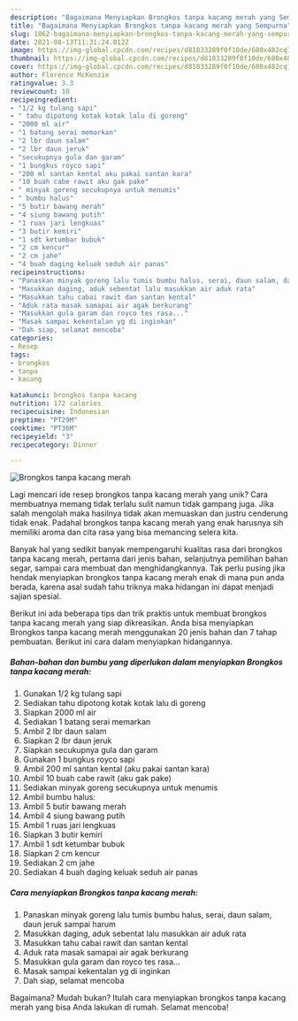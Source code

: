 ```yaml
---
description: "Bagaimana Menyiapkan Brongkos tanpa kacang merah yang Sempurna"
title: "Bagaimana Menyiapkan Brongkos tanpa kacang merah yang Sempurna"
slug: 1862-bagaimana-menyiapkan-brongkos-tanpa-kacang-merah-yang-sempurna
date: 2021-08-13T11:31:24.012Z
image: https://img-global.cpcdn.com/recipes/d81833289f0f10de/680x482cq70/brongkos-tanpa-kacang-merah-foto-resep-utama.jpg
thumbnail: https://img-global.cpcdn.com/recipes/d81833289f0f10de/680x482cq70/brongkos-tanpa-kacang-merah-foto-resep-utama.jpg
cover: https://img-global.cpcdn.com/recipes/d81833289f0f10de/680x482cq70/brongkos-tanpa-kacang-merah-foto-resep-utama.jpg
author: Florence McKenzie
ratingvalue: 3.3
reviewcount: 10
recipeingredient:
- "1/2 kg tulang sapi"
- " tahu dipotong kotak kotak lalu di goreng"
- "2000 ml air"
- "1 batang serai memarkan"
- "2 lbr daun salam"
- "2 lbr daun jeruk"
- "secukupnya gula dan garam"
- "1 bungkus royco sapi"
- "200 ml santan kental aku pakai santan kara"
- "10 buah cabe rawit aku gak pake"
- " minyak goreng secukupnya untuk menumis"
- " bumbu halus"
- "5 butir bawang merah"
- "4 siung bawang putih"
- "1 ruas jari lengkuas"
- "3 butir kemiri"
- "1 sdt ketumbar bubuk"
- "2 cm kencur"
- "2 cm jahe"
- "4 buah daging keluak seduh air panas"
recipeinstructions:
- "Panaskan minyak goreng lalu tumis bumbu halus, serai, daun salam, daun jeruk sampai harum"
- "Masukkan daging, aduk sebentat lalu masukkan air aduk rata"
- "Masukkan tahu cabai rawit dan santan kental"
- "Aduk rata masak samapai air agak berkurang"
- "Masukkan gula garam dan royco tes rasa..."
- "Masak sampai kekentalan yg di inginkan"
- "Dah siap, selamat mencoba"
categories:
- Resep
tags:
- brongkos
- tanpa
- kacang

katakunci: brongkos tanpa kacang 
nutrition: 172 calories
recipecuisine: Indonesian
preptime: "PT29M"
cooktime: "PT36M"
recipeyield: "3"
recipecategory: Dinner

---
```



![Brongkos tanpa kacang merah](https://img-global.cpcdn.com/recipes/d81833289f0f10de/680x482cq70/brongkos-tanpa-kacang-merah-foto-resep-utama.jpg)

Lagi mencari ide resep brongkos tanpa kacang merah yang unik? Cara membuatnya memang tidak terlalu sulit namun tidak gampang juga. Jika salah mengolah maka hasilnya tidak akan memuaskan dan justru cenderung tidak enak. Padahal brongkos tanpa kacang merah yang enak harusnya sih memiliki aroma dan cita rasa yang bisa memancing selera kita.

Banyak hal yang sedikit banyak mempengaruhi kualitas rasa dari brongkos tanpa kacang merah, pertama dari jenis bahan, selanjutnya pemilihan bahan segar, sampai cara membuat dan menghidangkannya. Tak perlu pusing jika hendak menyiapkan brongkos tanpa kacang merah enak di mana pun anda berada, karena asal sudah tahu triknya maka hidangan ini dapat menjadi sajian spesial.




Berikut ini ada beberapa tips dan trik praktis untuk membuat brongkos tanpa kacang merah yang siap dikreasikan. Anda bisa menyiapkan Brongkos tanpa kacang merah menggunakan 20 jenis bahan dan 7 tahap pembuatan. Berikut ini cara dalam menyiapkan hidangannya.

<!--inarticleads1-->

##### Bahan-bahan dan bumbu yang diperlukan dalam menyiapkan Brongkos tanpa kacang merah:

1. Gunakan 1/2 kg tulang sapi
1. Sediakan  tahu dipotong kotak kotak lalu di goreng
1. Siapkan 2000 ml air
1. Sediakan 1 batang serai memarkan
1. Ambil 2 lbr daun salam
1. Siapkan 2 lbr daun jeruk
1. Siapkan secukupnya gula dan garam
1. Gunakan 1 bungkus royco sapi
1. Ambil 200 ml santan kental (aku pakai santan kara)
1. Ambil 10 buah cabe rawit (aku gak pake)
1. Sediakan  minyak goreng secukupnya untuk menumis
1. Ambil  bumbu halus:
1. Ambil 5 butir bawang merah
1. Ambil 4 siung bawang putih
1. Ambil 1 ruas jari lengkuas
1. Siapkan 3 butir kemiri
1. Ambil 1 sdt ketumbar bubuk
1. Siapkan 2 cm kencur
1. Sediakan 2 cm jahe
1. Sediakan 4 buah daging keluak seduh air panas




<!--inarticleads2-->

##### Cara menyiapkan Brongkos tanpa kacang merah:

1. Panaskan minyak goreng lalu tumis bumbu halus, serai, daun salam, daun jeruk sampai harum
1. Masukkan daging, aduk sebentat lalu masukkan air aduk rata
1. Masukkan tahu cabai rawit dan santan kental
1. Aduk rata masak samapai air agak berkurang
1. Masukkan gula garam dan royco tes rasa...
1. Masak sampai kekentalan yg di inginkan
1. Dah siap, selamat mencoba




Bagaimana? Mudah bukan? Itulah cara menyiapkan brongkos tanpa kacang merah yang bisa Anda lakukan di rumah. Selamat mencoba!
